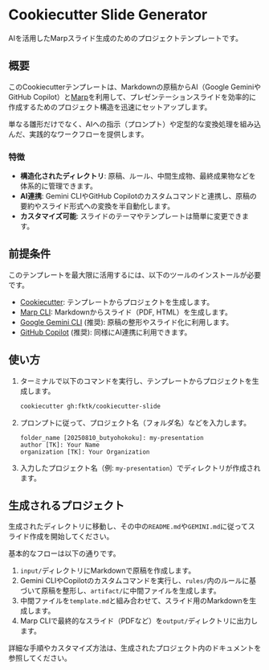 # Cookiecutter Slide Generator

AIを活用したMarpスライド生成のためのプロジェクトテンプレートです。

## 概要

このCookiecutterテンプレートは、Markdownの原稿からAI（Google GeminiやGitHub Copilot）と[Marp](https://marp.app/)を利用して、プレゼンテーションスライドを効率的に作成するためのプロジェクト構造を迅速にセットアップします。

単なる雛形だけでなく、AIへの指示（プロンプト）や定型的な変換処理を組み込んだ、実践的なワークフローを提供します。

### 特徴

-   **構造化されたディレクトリ**: 原稿、ルール、中間生成物、最終成果物などを体系的に管理できます。
-   **AI連携**: Gemini CLIやGitHub Copilotのカスタムコマンドと連携し、原稿の要約やスライド形式への変換を半自動化します。
-   **カスタマイズ可能**: スライドのテーマやテンプレートは簡単に変更できます。

## 前提条件

このテンプレートを最大限に活用するには、以下のツールのインストールが必要です。

-   [Cookiecutter](https://cookiecutter.readthedocs.io/en/stable/): テンプレートからプロジェクトを生成します。
-   [Marp CLI](https://github.com/marp-team/marp-cli): Markdownからスライド（PDF, HTML）を生成します。
-   [Google Gemini CLI](https://github.com/google/generative-ai-cli) (推奨): 原稿の整形やスライド化に利用します。
-   [GitHub Copilot](https://github.com/features/copilot) (推奨): 同様にAI連携に利用できます。

## 使い方

1.  ターミナルで以下のコマンドを実行し、テンプレートからプロジェクトを生成します。

    ```bash
    cookiecutter gh:fktk/cookiecutter-slide
    ```

2.  プロンプトに従って、プロジェクト名（フォルダ名）などを入力します。

    ```
    folder_name [20250810_butyohokoku]: my-presentation
    author [TK]: Your Name
    organization [TK]: Your Organization
    ```

3.  入力したプロジェクト名（例: `my-presentation`）でディレクトリが作成されます。

## 生成されるプロジェクト

生成されたディレクトリに移動し、その中の`README.md`や`GEMINI.md`に従ってスライド作成を開始してください。

基本的なフローは以下の通りです。

1.  `input/`ディレクトリにMarkdownで原稿を作成します。
2.  Gemini CLIやCopilotのカスタムコマンドを実行し、`rules/`内のルールに基づいて原稿を整形し、`artifact/`に中間ファイルを生成します。
3.  中間ファイルを`template.md`と組み合わせて、スライド用のMarkdownを生成します。
4.  Marp CLIで最終的なスライド（PDFなど）を`output/`ディレクトリに出力します。

詳細な手順やカスタマイズ方法は、生成されたプロジェクト内のドキュメントを参照してください。
